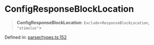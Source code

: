 # ConfigResponseBlockLocation

> **ConfigResponseBlockLocation**: `Exclude`\<`ResponseBlockLocation`, `"stimulus"`\>

Defined in: [parser/types.ts:152](https://github.com/revisit-studies/study/blob/31fcae3595a542c4a0975c6994f16db7c44439d4/src/parser/types.ts#L152)
